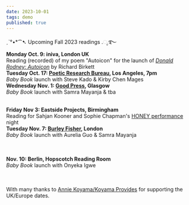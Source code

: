 ```yaml
---
date: 2023-10-01
tags: demo
published: true
---
```

ˏˋ°•*⁀➷ Upcoming Fall 2023 readings .ೃ࿐
\
**Monday Oct. 9: iniva, London UK**
\
Reading (recorded) of my poem "Autoicon"  for the launch of [*Donald Rodney: Autoicon*](https://iniva.org/programme/events/book-launch-donald-rodney-autoicon/) by Richard Birkett
\
**Tuesday Oct. 17: [Poetic Research Bureau](https://www.poeticresearch.com/), Los Angeles, 7pm**
\
*Baby Book* launch with Steve Kado & Kirby Chen Mages
\
**Wednesday Nov. 1: [Good Press](https://goodpress.co.uk/), Glasgow**
\
*Baby Book* launch with Samra Mayanja & tba

\
**Friday Nov 3: Eastside Projects, Birmingham**
\
Reading for Sahjan Kooner and Sophie Chapman's [HONEY performance](https://eastsideprojects.org/events/dank_th0ughts-an-evening-with-honey-bf-amy-and-gary/) night
\
**Tuesday Nov. 7: [Burley Fisher](https://burleyfisherbooks.com/pages/events), London**
\
*Baby Book* launch with Aurelia Guo & Samra Mayanja

\
\
**Nov. 10: Berlin, Hopscotch Reading Room**
\
*Baby Book* launch with Onyeka Igwe

\
\
With many thanks to [Annie Koyama/Koyama Provides](https://www.instagram.com/koyamaprovides/) for supporting the UK/Europe dates.
